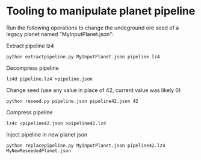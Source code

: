 # Tooling to manipulate planet pipeline

Run the following operations to change the undeground ore seed of a legacy planet named "MyInputPlanet.json":

Extract pipeline lz4

    python extractpipeline.py MyInputPlanet.json pipeline.lz4

Decompress pipeline

    lz4d pipeline.lz4 >pipeline.json

Change seed (use any value in place of 42, current value was likely 0)

    python reseed.py pipeline.json pipeline42.json 42

Compress pipeline

    lz4c <pipeline42.json >pipeline42.lz4

Inject pipeline in new planet json

    python replacepipeline.py MyInputPlanet.json pipeline42.lz4 MyNewReseededPlanet.json